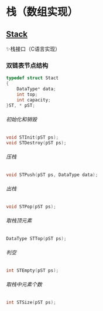 # 栈（数组实现）
## [Stack](https://github.com/AkashiNeko/DataStructure/tree/main/Stack)

✨栈接口（C语言实现）

### 双链表节点结构
~~~c
typedef struct Stact
{
    DataType* data;
    int top;
    int capacity;
}ST, * pST;
~~~

###### 初始化和销毁
~~~c
void STInit(pST ps);
void STDestroy(pST ps);
~~~

###### 压栈
~~~c
void STPush(pST ps, DataType data);
~~~

###### 出栈
~~~c
void STPop(pST ps);
~~~

###### 取栈顶元素
~~~c
DataType STTop(pST ps);
~~~

###### 判空
~~~c
int STEmpty(pST ps);
~~~

###### 取栈中元素个数
~~~c
int STSize(pST ps);
~~~